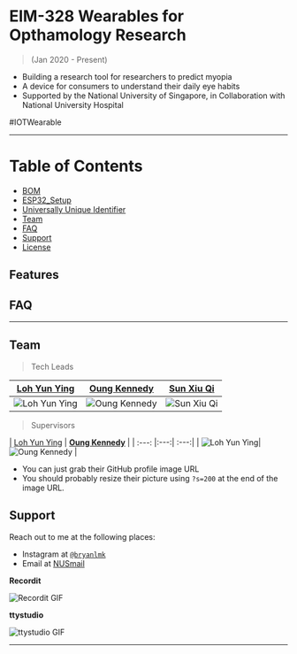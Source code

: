 # EIM-328 Wearables for Opthamology Research 
>(Jan 2020 - Present)

- Building a research tool for researchers to predict myopia
- A device for consumers to understand their daily eye habits
- Supported by the National University of Singapore, in Collaboration with National University Hospital

#IOTWearable

---
# Table of Contents 

- [BOM](#BOM)
- [ESP32_Setup](#ESP32_Setup)
- [Universally Unique Identifier](#UUID)
- [Team](#team)
- [FAQ](#faq)
- [Support](#support)
- [License](#license)

## Features


## FAQ
---
## Team

> Tech Leads

| <a href="https://github.com/skyspace123" target="_blank">Loh Yun Ying</a> | <a href="https://github.com/OungKennedy">**Oung Kennedy**</a> | <a href="https://github.com/sunxiuqi-stacked">**Sun Xiu Qi**</a> |
| :---: |:---:| :---:|
| ![Loh Yun Ying](https://wearesutd.sutd.edu.sg/wp-content/uploads/2017/11/generic-male-icon-blue.jpg)| ![Oung Kennedy](https://wearesutd.sutd.edu.sg/wp-content/uploads/2017/11/generic-male-icon-blue.jpg) | ![Sun Xiu Qi](https://wearesutd.sutd.edu.sg/wp-content/uploads/2017/11/generic-male-icon-blue.jpg)|

> Supervisors

| <a href="https://github.com/skyspace123" target="_blank">Loh Yun Ying</a> | <a href="https://github.com/OungKennedy">**Oung Kennedy**</a> |
| :---: |:---:| :---:|
| ![Loh Yun Ying](https://wearesutd.sutd.edu.sg/wp-content/uploads/2017/11/generic-male-icon-blue.jpg)| ![Oung Kennedy](https://wearesutd.sutd.edu.sg/wp-content/uploads/2017/11/generic-male-icon-blue.jpg) |


- You can just grab their GitHub profile image URL
- You should probably resize their picture using `?s=200` at the end of the image URL.

## Support

Reach out to me at the following places:

- Instagram at <a href="http://instagram.com/bryanlmk" target="_blank">`@bryanlmk`</a>
- Email at <a href=mailto:e0310111@u.nus.edu>NUSmail</a>

**Recordit**

![Recordit GIF](http://g.recordit.co/iLN6A0vSD8.gif)

**ttystudio**

![ttystudio GIF](https://raw.githubusercontent.com/chjj/ttystudio/master/img/example.gif)

---


